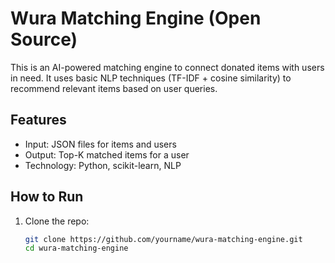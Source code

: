# Wura Matching Engine (Open Source)

This is an AI-powered matching engine to connect donated items with users in need. It uses basic NLP techniques (TF-IDF + cosine similarity) to recommend relevant items based on user queries.

## Features
- Input: JSON files for items and users
- Output: Top-K matched items for a user
- Technology: Python, scikit-learn, NLP

## How to Run

1. Clone the repo:
   ```bash
   git clone https://github.com/yourname/wura-matching-engine.git
   cd wura-matching-engine
